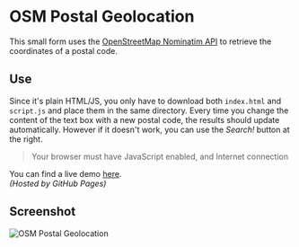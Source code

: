 # OSM Postal Geolocation

This small form uses the [OpenStreetMap Nominatim API](http://wiki.openstreetmap.org/wiki/Nominatim) to retrieve the coordinates of a postal code.

## Use

Since it's plain HTML/JS, you only have to download both `index.html` and `script.js` and place them in the same directory.
Every time you change the content of the text box with a new postal code, the results should update automatically. However if it doesn't work, you can use the *Search!* button at the right.

> Your browser must have JavaScript enabled, and Internet connection

You can find a live demo [here](http://yagogg.github.io/GCI2015/OSM%20Postal%20Geolocation/).  
*(Hosted by GitHub Pages)*


## Screenshot

![OSM Postal Geolocation](https://raw.githubusercontent.com/YagoGG/GCI2015/gh-pages/OSM%20Postal%20Geolocation/Screenshots/Screenshot.png)

